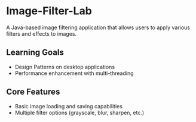 # Image-Filter-Lab

A Java-based image filtering application that allows users to apply various
filters and effects to images.

## Learning Goals

- Design Patterns on desktop applications
- Performance enhancement with multi-threading

## Core Features

- Basic image loading and saving capabilities
- Multiple filter options (grayscale, blur, sharpen, etc.)
